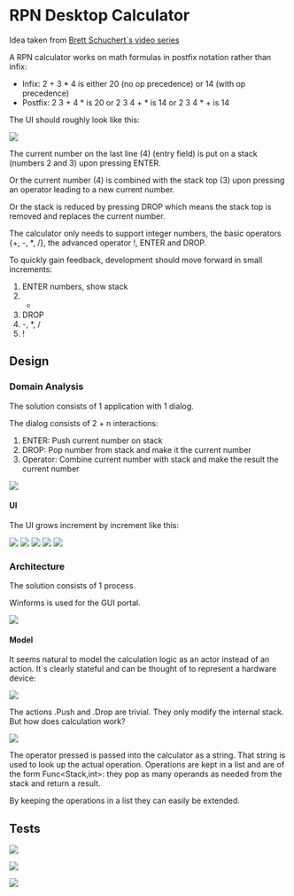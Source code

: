 # RPN Desktop Calculator
Idea taken from [Brett Schuchert´s video series](http://vimeo.com/album/205252)

A RPN calculator works on math formulas in postfix notation rather than infix:

* Infix: 2 + 3 * 4 is either 20 (no op precedence) or 14 (with op precedence)
* Postfix: 2 3 + 4 * is 20 or 2 3 4 + * is 14 or 2 3 4 * + is 14

The UI should roughly look like this:

![](images/rpncalc_macosx.jpg)

The current number on the last line (4) (entry field) is put on a stack (numbers 2 and 3) upon pressing ENTER.

Or the current number (4) is combined with the stack top (3) upon pressing an operator leading to a new current number.

Or the stack is reduced by pressing DROP which means the stack top is removed and replaces the current number.

The calculator only needs to support integer numbers, the basic operators {+, -, *, /}, the advanced operator !, ENTER and DROP.

To quickly gain feedback, development should move forward in small increments:

1. ENTER numbers, show stack
1. +
1. DROP
1. -, *, /
1. !

## Design
### Domain Analysis
The solution consists of 1 application with 1 dialog.

The dialog consists of 2 + n interactions:

1. ENTER: Push current number on stack
2. DROP: Pop number from stack and make it the current number
3. Operator: Combine current number with stack and make the result the current number

![](images/rpn_calc_explained.jpeg)

#### UI
The UI grows increment by increment like this:

![](images/rpn_calc_1.jpeg)
![](images/rpn_calc_2.jpeg)
![](images/rpn_calc_3.jpeg)
![](images/rpn_calc_4.jpeg)
![](images/rpn_calc_final.jpeg)

### Architecture
The solution consists of 1 process.

Winforms is used for the GUI portal.

![](images/rpn_calc_sysenv.jpeg)

#### Model
It seems natural to model the calculation logic as an actor instead of an action. It´s clearly stateful and can be thought of to represent a hardware device:

![](images/rpn_calc_flow.jpeg)

The actions .Push and .Drop are trivial. They only modify the internal stack. But how does calculation work?

![](images/rpn_calc_flow_calc.jpeg)

The operator pressed is passed into the calculator as a string. That string is used to look up the actual operation. Operations are kept in a list and are of the form Func<Stack,int>: they pop as many operands as needed from the stack and return a result.

By keeping the operations in a list they can easily be extended.

## Tests

![](images/rpn_calc_test_push.jpeg)

![](images/rpn_calc_test_drop.jpeg)

![](images/rpn_calc_test_calc.jpeg)

